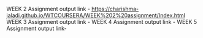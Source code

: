 WEEK 2 Assignment output link - https://charishma-jaladi.github.io/WTCOURSERA/WEEK%202%20assignment/Index.html
WEEK 3 Assignment output link -
WEEK 4 Assignment output link -
WEEK 5 Assignment output link-
